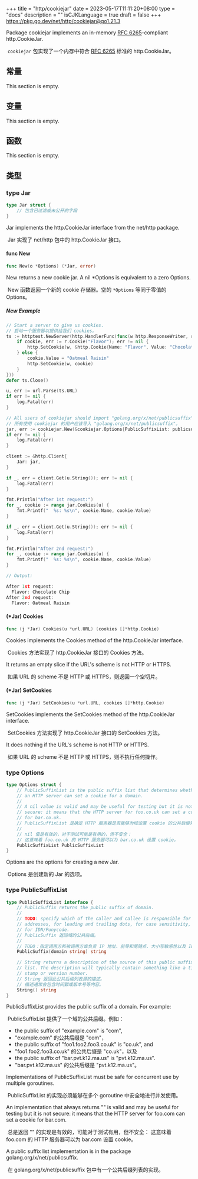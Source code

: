 +++
title = "http/cookiejar"
date = 2023-05-17T11:11:20+08:00
type = "docs"
description = ""
isCJKLanguage = true
draft = false
+++
https://pkg.go.dev/net/http/cookiejar@go1.21.3

Package cookiejar implements an in-memory [RFC 6265](https://rfc-editor.org/rfc/rfc6265.html)-compliant http.CookieJar.

​	 `cookiejar` 包实现了一个内存中符合 [RFC 6265](https://rfc-editor.org/rfc/rfc6265.html) 标准的 http.CookieJar。

## 常量 

This section is empty.

## 变量

This section is empty.

## 函数

This section is empty.

## 类型

### type Jar 

``` go 
type Jar struct {
	// 包含已过滤或未公开的字段
}
```

Jar implements the http.CookieJar interface from the net/http package.

​	Jar 实现了 net/http 包中的 http.CookieJar 接口。

#### func New 

``` go 
func New(o *Options) (*Jar, error)
```

New returns a new cookie jar. A nil *Options is equivalent to a zero Options.

​	New 函数返回一个新的 cookie 存储器。空的 `*Options` 等同于零值的 Options。

##### New Example
``` go 
// Start a server to give us cookies.
// 启动一个服务器以提供给我们 cookies。
ts := httptest.NewServer(http.HandlerFunc(func(w http.ResponseWriter, r *http.Request) {
	if cookie, err := r.Cookie("Flavor"); err != nil {
		http.SetCookie(w, &http.Cookie{Name: "Flavor", Value: "Chocolate Chip"})
	} else {
		cookie.Value = "Oatmeal Raisin"
		http.SetCookie(w, cookie)
	}
}))
defer ts.Close()

u, err := url.Parse(ts.URL)
if err != nil {
	log.Fatal(err)
}

// All users of cookiejar should import "golang.org/x/net/publicsuffix"
// 所有使用 cookiejar 的用户应该导入 "golang.org/x/net/publicsuffix"。
jar, err := cookiejar.New(&cookiejar.Options{PublicSuffixList: publicsuffix.List})
if err != nil {
	log.Fatal(err)
}

client := &http.Client{
	Jar: jar,
}

if _, err = client.Get(u.String()); err != nil {
	log.Fatal(err)
}

fmt.Println("After 1st request:")
for _, cookie := range jar.Cookies(u) {
	fmt.Printf("  %s: %s\n", cookie.Name, cookie.Value)
}

if _, err = client.Get(u.String()); err != nil {
	log.Fatal(err)
}

fmt.Println("After 2nd request:")
for _, cookie := range jar.Cookies(u) {
	fmt.Printf("  %s: %s\n", cookie.Name, cookie.Value)
}

// Output:

After 1st request:
  Flavor: Chocolate Chip
After 2nd request:
  Flavor: Oatmeal Raisin
```

#### (*Jar) Cookies 

``` go 
func (j *Jar) Cookies(u *url.URL) (cookies []*http.Cookie)
```

Cookies implements the Cookies method of the http.CookieJar interface.

​	Cookies 方法实现了 http.CookieJar 接口的 Cookies 方法。

It returns an empty slice if the URL's scheme is not HTTP or HTTPS.

​	如果 URL 的 scheme 不是 HTTP 或 HTTPS，则返回一个空切片。

#### (*Jar) SetCookies 

``` go 
func (j *Jar) SetCookies(u *url.URL, cookies []*http.Cookie)
```

SetCookies implements the SetCookies method of the http.CookieJar interface.

​	SetCookies 方法实现了 http.CookieJar 接口的 SetCookies 方法。

It does nothing if the URL's scheme is not HTTP or HTTPS.

​	如果 URL 的 scheme 不是 HTTP 或 HTTPS，则不执行任何操作。

### type Options 

``` go 
type Options struct {
    // PublicSuffixList is the public suffix list that determines whether
	// an HTTP server can set a cookie for a domain.
	//
	// A nil value is valid and may be useful for testing but it is not
	// secure: it means that the HTTP server for foo.co.uk can set a cookie
	// for bar.co.uk.
    // PublicSuffixList 是确定 HTTP 服务器是否能够为域设置 cookie 的公共后缀列表。
	//
	// nil 值是有效的，对于测试可能是有用的，但不安全：
	// 这意味着 foo.co.uk 的 HTTP 服务器可以为 bar.co.uk 设置 cookie。
	PublicSuffixList PublicSuffixList
}
```

Options are the options for creating a new Jar.

​	Options 是创建新的 Jar 的选项。

### type PublicSuffixList 

``` go 
type PublicSuffixList interface {
	// PublicSuffix returns the public suffix of domain.
	//
	// TODO: specify which of the caller and callee is responsible for IP
	// addresses, for leading and trailing dots, for case sensitivity, and
	// for IDN/Punycode.
    // PublicSuffix 返回域的公共后缀。
	//
	// TODO：指定调用方和被调用方谁负责 IP 地址、前导和尾随点、大小写敏感性以及 IDN/Punycode。
	PublicSuffix(domain string) string

	// String returns a description of the source of this public suffix
	// list. The description will typically contain something like a time
	// stamp or version number.
    // String 返回此公共后缀列表源的描述。
	// 描述通常会包含时间戳或版本号等内容。
	String() string
}
```

PublicSuffixList provides the public suffix of a domain. For example:

​	PublicSuffixList 提供了一个域的公共后缀。例如： 

- the public suffix of "example.com" is "com",
- "example.com" 的公共后缀是 "com"，
- the public suffix of "foo1.foo2.foo3.co.uk" is "co.uk", and
- "foo1.foo2.foo3.co.uk" 的公共后缀是 "co.uk"，以及
- the public suffix of "bar.pvt.k12.ma.us" is "pvt.k12.ma.us".
- "bar.pvt.k12.ma.us" 的公共后缀是 "pvt.k12.ma.us"。

Implementations of PublicSuffixList must be safe for concurrent use by multiple goroutines.

​	PublicSuffixList 的实现必须能够在多个 goroutine 中安全地进行并发使用。

An implementation that always returns "" is valid and may be useful for testing but it is not secure: it means that the HTTP server for foo.com can set a cookie for bar.com.

​	总是返回 "" 的实现是有效的，可能对于测试有用，但不安全： 这意味着 foo.com 的 HTTP 服务器可以为 bar.com 设置 cookie。

A public suffix list implementation is in the package golang.org/x/net/publicsuffix.

​	在 golang.org/x/net/publicsuffix 包中有一个公共后缀列表的实现。